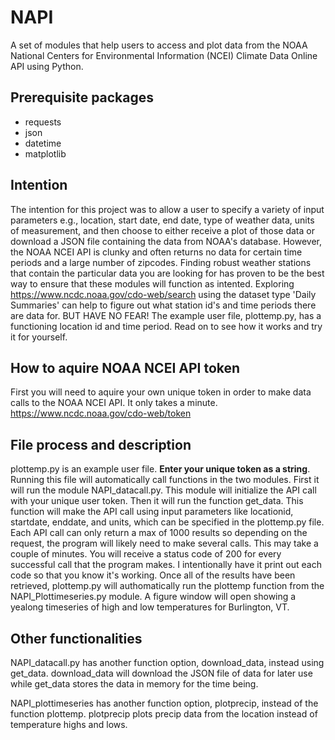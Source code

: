 # NAPI
A set of modules that help users to access and plot data from the NOAA National Centers for Environmental Information (NCEI) Climate Data Online API using Python.

## Prerequisite packages
- requests
- json
- datetime
- matplotlib

## Intention
The intention for this project was to allow a user to specify a variety of input parameters e.g., location, start date, end date, type of weather data, units of measurement, and then choose to either receive a plot of those data or download a JSON file containing the data from NOAA's database. However, the NOAA NCEI API is clunky and often returns no data for certain time periods and a large number of zipcodes. Finding robust weather stations that contain the particular data you are looking for has proven to be the best way to ensure that these modules will function as intented. Exploring https://www.ncdc.noaa.gov/cdo-web/search using the dataset type 'Daily Summaries' can help to figure out what station id's and time periods there are data for. BUT HAVE NO FEAR! The example user file, plottemp.py, has a functioning location id and time period. Read on to see how it works and try it for yourself.

## How to aquire NOAA NCEI API token
First you will need to aquire your own unique token in order to make data calls to the NOAA NCEI API. It only takes a minute.
https://www.ncdc.noaa.gov/cdo-web/token

## File process and description
plottemp.py is an example user file. **Enter your unique token as a string**. Running this file will automatically call functions in the two modules. First it will run the module NAPI_datacall.py. This module will initialize the API call with your unique user token. Then it will run the function get_data. This function will make the API call using input parameters like locationid, startdate, enddate, and units, which can be specified in the plottemp.py file. Each API call can only return a max of 1000 results so depending on the request, the program will likely need to make several calls. This may take a couple of minutes. You will receive a status code of 200 for every successful call that the program makes. I intentionally have it print out each code so that you know it's working. Once all of the results have been retrieved, plottemp.py will authomatically run the plottemp function from the NAPI_Plottimeseries.py module. A figure window will open showing a yealong timeseries of high and low temperatures for Burlington, VT.

## Other functionalities
NAPI_datacall.py has another function option, download_data, instead using get_data. download_data will download the JSON file of data for later use while get_data stores the data in memory for the time being.

NAPI_plottimeseries has another function option, plotprecip, instead of the function plottemp. plotprecip plots precip data from the location instead of temperature highs and lows.
